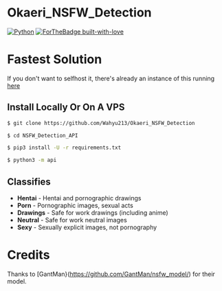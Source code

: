 # Okaeri_NSFW_Detection

[![Python](http://forthebadge.com/images/badges/made-with-python.svg)](https://python.org)
[![ForTheBadge built-with-love](http://ForTheBadge.com/images/badges/built-with-love.svg)](https://GitHub.com/Wahyu213/)



# Fastest Solution

If you don't want to selfhost it, there's already an instance of this running [here](https://thearq.tech/nsfw_scan?url=https://hamker.me/8ni586l.png)

## Install Locally Or On A VPS

```sh
$ git clone https://github.com/Wahyu213/Okaeri_NSFW_Detection

$ cd NSFW_Detection_API

$ pip3 install -U -r requirements.txt

$ python3 -m api
```

## Classifies

* **Hentai** - Hentai and pornographic drawings
* **Porn** - Pornographic images, sexual acts
* **Drawings** - Safe for work drawings (including anime)
* **Neutral** - Safe for work neutral images
* **Sexy** - Sexually explicit images, not pornography

# Credits

Thanks to [GantMan}(https://github.com/GantMan/nsfw_model/) for their model.

